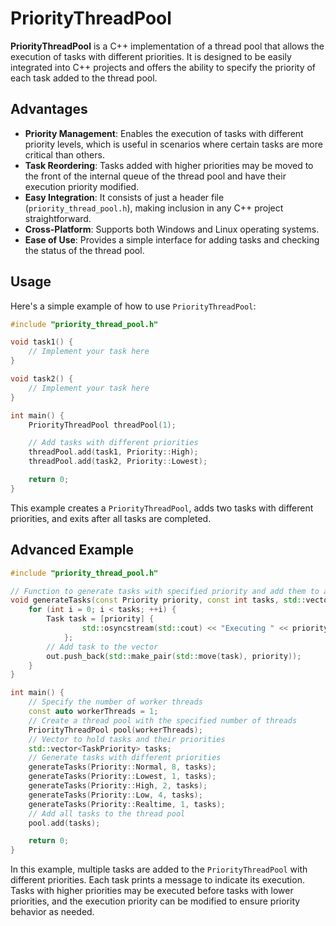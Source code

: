# PriorityThreadPool

**PriorityThreadPool** is a C++ implementation of a thread pool that allows the execution of tasks with different priorities. It is designed to be easily integrated into C++ projects and offers the ability to specify the priority of each task added to the thread pool.

## Advantages

- **Priority Management**: Enables the execution of tasks with different priority levels, which is useful in scenarios where certain tasks are more critical than others.
- **Task Reordering**: Tasks added with higher priorities may be moved to the front of the internal queue of the thread pool and have their execution priority modified.
- **Easy Integration**: It consists of just a header file (`priority_thread_pool.h`), making inclusion in any C++ project straightforward.
- **Cross-Platform**: Supports both Windows and Linux operating systems.
- **Ease of Use**: Provides a simple interface for adding tasks and checking the status of the thread pool.

## Usage

Here's a simple example of how to use `PriorityThreadPool`:

```cpp
#include "priority_thread_pool.h"

void task1() {
    // Implement your task here
}

void task2() {
    // Implement your task here
}

int main() {
    PriorityThreadPool threadPool(1);

    // Add tasks with different priorities
    threadPool.add(task1, Priority::High);
    threadPool.add(task2, Priority::Lowest);

    return 0;
}
```

This example creates a `PriorityThreadPool`, adds two tasks with different priorities, and exits after all tasks are completed.

## Advanced Example

```cpp
#include "priority_thread_pool.h"

// Function to generate tasks with specified priority and add them to a vector
void generateTasks(const Priority priority, const int tasks, std::vector<TaskPriority>& out) {
    for (int i = 0; i < tasks; ++i) {
        Task task = [priority] {
                std::osyncstream(std::cout) << "Executing " << priority << " priority task!" << std::endl;
            };
        // Add task to the vector
        out.push_back(std::make_pair(std::move(task), priority));
    }
}

int main() {
    // Specify the number of worker threads
    const auto workerThreads = 1;
    // Create a thread pool with the specified number of threads
    PriorityThreadPool pool(workerThreads);
    // Vector to hold tasks and their priorities
    std::vector<TaskPriority> tasks;
    // Generate tasks with different priorities
    generateTasks(Priority::Normal, 8, tasks);
    generateTasks(Priority::Lowest, 1, tasks);
    generateTasks(Priority::High, 2, tasks);
    generateTasks(Priority::Low, 4, tasks);
    generateTasks(Priority::Realtime, 1, tasks);
    // Add all tasks to the thread pool
    pool.add(tasks);

    return 0;
}
```

In this example, multiple tasks are added to the `PriorityThreadPool` with different priorities. Each task prints a message to indicate its execution. Tasks with higher priorities may be executed before tasks with lower priorities, and the execution priority can be modified to ensure priority behavior as needed.
